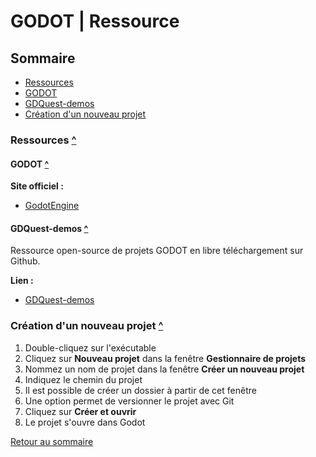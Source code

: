 # GODOT | Ressource

## Sommaire

- [Ressources](#)
 - [GODOT](#)
 - [GDQuest-demos](#)
- [Création d'un nouveau projet](#)

### Ressources [^](#sommaire)

#### GODOT [^](#sommaire)

**Site officiel :**

- [GodotEngine](https://godotengine.org/)

#### GDQuest-demos [^](#sommaire)

Ressource open-source de projets GODOT en libre téléchargement sur Github.

**Lien :**

- [GDQuest-demos](https://github.com/gdquest-demos)

### Création d'un nouveau projet [^](#sommaire)

1. Double-cliquez sur l'exécutable
2. Cliquez sur **Nouveau projet** dans la fenêtre **Gestionnaire de projets**
3. Nommez un nom de projet dans la fenêtre **Créer un nouveau projet**
4. Indiquez le chemin du projet
5. Il est possible de créer un dossier à partir de cet fenêtre
6. Une option permet de versionner le projet avec Git
7. Cliquez sur **Créer et ouvrir**
8. Le projet s'ouvre dans Godot

[Retour au sommaire](#sommaire)
